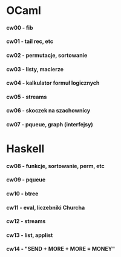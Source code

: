 # OCaml
#### cw00 - fib
#### cw01 - tail rec, etc
#### cw02 - permutacje, sortowanie
#### cw03 - listy, macierze
#### cw04 - kalkulator formuł logicznych
#### cw05 - streams
#### cw06 - skoczek na szachownicy
#### cw07 - pqueue, graph (interfejsy)

# Haskell
#### cw08 - funkcje, sortowanie, perm, etc
#### cw09 - pqueue
#### cw10 - btree
#### cw11 - eval, liczebniki Churcha
#### cw12 - streams
#### cw13 - list, applist
#### cw14 - "SEND + MORE + MORE = MONEY"


